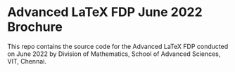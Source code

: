 # Advanced LaTeX FDP June 2022 Brochure
 This repo contains the source code for the Advanced LaTeX FDP conducted on June 2022 by Division of Mathematics, School of Advanced Sciences, VIT, Chennai.
